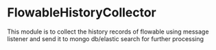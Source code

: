 # FlowableHistoryCollector

This module is to collect the history records of flowable using message listener and send it to mongo db/elastic search for further processing

